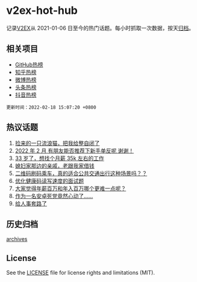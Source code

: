 # v2ex-hot-hub

 记录[V2EX](https://www.v2ex.com/)从 2021-01-06 日至今的热门话题。每小时抓取一次数据，按天[归档](archives)。
 
 ## 相关项目

- [GitHub热榜](https://github.com/lonnyzhang423/github-hot-hub)
- [知乎热榜](https://github.com/lonnyzhang423/zhihu-hot-hub)
- [微博热榜](https://github.com/lonnyzhang423/weibo-hot-hub)
- [头条热榜](https://github.com/lonnyzhang423/toutiao-hot-hub)
- [抖音热榜](https://github.com/lonnyzhang423/douyin-hot-hub)


 `更新时间：2022-02-18 15:07:20 +0800`

## 热议话题

1. [捡来的一只流浪猫，把我给整自闭了](https://www.v2ex.com/t/834675)
1. [2022 年 2 月 有朋友能否推荐下新手单反呢 谢谢！](https://www.v2ex.com/t/834680)
1. [33 岁了，想找个月薪 35k 左右的工作](https://www.v2ex.com/t/834559)
1. [媳妇家那边的亲戚，老跟我家借钱](https://www.v2ex.com/t/834774)
1. [二维码刷码乘车，真的适合公共交通出行这种场景吗？？](https://www.v2ex.com/t/834736)
1. [优化健康码读写速度的面试题](https://www.v2ex.com/t/834691)
1. [大家觉得年薪百万和年入百万哪个更难一点呢？](https://www.v2ex.com/t/834719)
1. [作为一名安卓死党竟然心动了......](https://www.v2ex.com/t/834549)
1. [给人事套路了](https://www.v2ex.com/t/834641)

## 历史归档

[archives](archives)

## License

See the [LICENSE](LICENSE) file for license rights and limitations (MIT).
